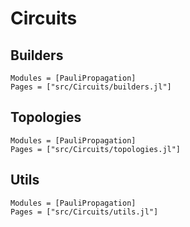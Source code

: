 # Circuits

## Builders

```@autodocs
Modules = [PauliPropagation]
Pages = ["src/Circuits/builders.jl"]
```

## Topologies

```@autodocs
Modules = [PauliPropagation]
Pages = ["src/Circuits/topologies.jl"]
```

## Utils

```@autodocs
Modules = [PauliPropagation]
Pages = ["src/Circuits/utils.jl"]
```
